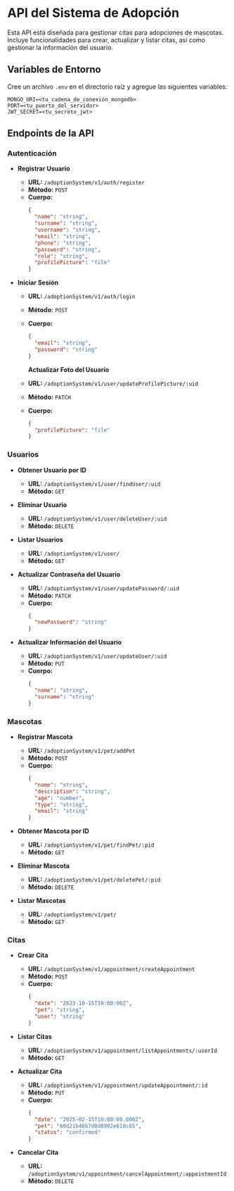 # API del Sistema de Adopción

Esta API está diseñada para gestionar citas para adopciones de mascotas. Incluye funcionalidades para crear, actualizar y listar citas, así como gestionar la información del usuario.

## Variables de Entorno

Cree un archivo `.env` en el directorio raíz y agregue las siguientes variables:

```
MONGO_URI=<tu_cadena_de_conexión_mongodb>
PORT=<tu_puerto_del_servidor>
JWT_SECRET=<tu_secreto_jwt>
```

## Endpoints de la API

### Autenticación

- **Registrar Usuario**
  - **URL:** `/adoptionSystem/v1/auth/register`
  - **Método:** `POST`
  - **Cuerpo:**
    ```json
    {
      "name": "string",
      "surname": "string",
      "username": "string",
      "email": "string",
      "phone": "string",
      "password": "string",
      "role": "string",
      "profilePicture": "file"
    }
    ```

- **Iniciar Sesión**
  - **URL:** `/adoptionSystem/v1/auth/login`
  - **Método:** `POST`
  - **Cuerpo:**
    ```json
    {
      "email": "string",
      "password": "string"
    }
    ```

    **Actualizar Foto del Usuario**
   - **URL:** `/adoptionSystem/v1/user/updateProfilePicture/:uid`
   - **Método:** `PATCH`
   - **Cuerpo:**
     ```json
     {
       "profilePicture": "file"
     }
     ```
### Usuarios

- **Obtener Usuario por ID**
  - **URL:** `/adoptionSystem/v1/user/findUser/:uid`
  - **Método:** `GET`

- **Eliminar Usuario**
  - **URL:** `/adoptionSystem/v1/user/deleteUser/:uid`
  - **Método:** `DELETE`

- **Listar Usuarios**
  - **URL:** `/adoptionSystem/v1/user/`
  - **Método:** `GET`

- **Actualizar Contraseña del Usuario**
  - **URL:** `/adoptionSystem/v1/user/updatePassword/:uid`
  - **Método:** `PATCH`
  - **Cuerpo:**
    ```json
    {
      "newPassword": "string"
    }
    ```

- **Actualizar Información del Usuario**
  - **URL:** `/adoptionSystem/v1/user/updateUser/:uid`
  - **Método:** `PUT`
  - **Cuerpo:**
    ```json
    {
      "name": "string",
      "surname": "string"
    }
    ```

### Mascotas

- **Registrar Mascota**
  - **URL:** `/adoptionSystem/v1/pet/addPet`
  - **Método:** `POST`
  - **Cuerpo:**
    ```json
    {
      "name": "string",
      "description": "string",
      "age": "number",
      "type": "string",
      "email": "string"
    }
    ```

- **Obtener Mascota por ID**
  - **URL:** `/adoptionSystem/v1/pet/findPet/:pid`
  - **Método:** `GET`

- **Eliminar Mascota**
  - **URL:** `/adoptionSystem/v1/pet/deletePet/:pid`
  - **Método:** `DELETE`

- **Listar Mascotas**
  - **URL:** `/adoptionSystem/v1/pet/`
  - **Método:** `GET`

### Citas

- **Crear Cita**
  - **URL:** `/adoptionSystem/v1/appointment/createAppointment`
  - **Método:** `POST`
  - **Cuerpo:**
    ```json
    {
      "date": "2023-10-15T10:00:00Z",
      "pet": "string",
      "user": "string"
    }
    ```

- **Listar Citas**
  - **URL:** `/adoptionSystem/v1/appointment/listAppointments/:userId`
  - **Método:** `GET`

- **Actualizar Cita**
  - **URL:** `/adoptionSystem/v1/appointment/updateAppointment/:id`
  - **Método:** `PUT`
  - **Cuerpo:**
    ```json
    {
      "date": "2025-02-15T10:00:00.000Z",
      "pet": "60d21b4667d0d8992e610c85",
      "status": "confirmed"
    }
    ```

- **Cancelar Cita**
  - **URL:** `/adoptionSystem/v1/appointment/cancelAppointment/:appointmentId`
  - **Método:** `DELETE`
